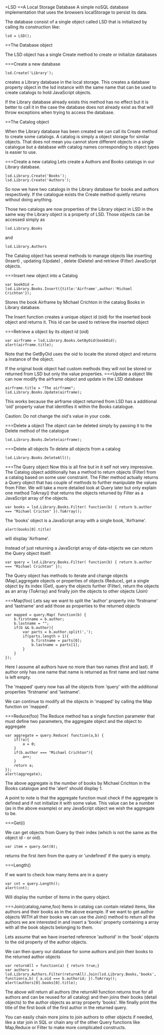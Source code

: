 =LSD
==A Local Storage Database
A simple noSQL database implementation that uses 
the browsers localStorage to persist its data.

The database consist of a single object called LSD that is initialized by calling its construction
like:

	lsd = LSD();

==The Database object

The LSD object has a single Create method to create or initialize databases 

===Create a new database 

	lsd.Create('Library');

creates a Library database in the local storage.  This creates a 
database property object in the lsd instance with the same name that 
can be used to create catalogs to hold JavaScript objects.

If the Library database already exists this method has no effect but it is better to 
call it in the case the database does not already exist as that will throw exceptions when
trying to access the database.

==The Catalog object

When the Library database has been created we can call its Create method to create some 
catalogs.   A catalog is simply a object storage for similar objects.   That does not mean you 
cannot store different objects in a single catalogue but a database with catalog names corresponding to
object types is easier to use.

===Create a new catalog
Lets create a Authors and Books catalogs in our Library database.

	lsd.Library.Create('Books');
	lsd.Library.Create('Authors');

So now we have two catalogs in the Library database for books and authors respectively.  If the catalogue
exists the Create method quietly returns without doing anything.

Those two catalogs are now properties of the Library object in LSD in the same way the Library
object is a property of LSD.   Those objects can be accessed simply as 

	lsd.Library.Books 
	
and 

	lsd.Library.Authors

The Catalog object has several methods to manage objects like inserting (Insert) , updating (Update) ,
delete (Delete) and retrieve (Filter) JavaScript objects.

===Insert new object into a Catalog

	var bookOid = lsd.Library.Books.Insert({title:'Airframe',author:'Michael Crichton'});

Stores the book Airframe by Michael Crichton in the catalog Books in Library database.

The Insert function creates a unique object id (oid) for the inserted book object and returns it.
This id can be used to retrieve the inserted object

===Retrieve a object by its object id (oid)

	var airframe = lsd.Library.Books.GetByOid(bookOid);
	alert(airframe.title);

Note that the GetByOid uses the oid to locate the stored object and returns a instance of the
object.  

If the original book object had custom methods they will not be stored or returned from LSD but
only the value properties.
===Update a object
We can now modify the airframe object and update in the LSD database

	airframe.title = "The airframe";
	lsd.Library.Books.Update(airframe);

This works because the airframe object returned from LSD has a additional 'oid' property value that 
identifies it within the Books catalogue.
    
Caution: Do not change the oid's value in your code.

===Delete a object 
The object can be deleted simply by passing it to the Delete method of the catalogue

	lsd.Library.Books.Delete(airframe);

===Delete all objects
To delete all objects from a catalog 

	lsd.Library.Books.DeleteAll();
	
	
===The Query object
Now this is all fine but in it self not very impressive.   The Catalog object additionally has 
a method to return objects (Filter) from a catalog based on some user constraint.  The Filter method
actually returns a Query object that has couple of methods to further manipulate the values from Filter. We 
will take a more detailed look at Query later but only explain one method ToArray() that returns the objects
returned by Filter as a JavaScript array of the objects.

	var books = lsd.Library.Books.Filter( function(b) { return b.author === "Michael Cricton" }).ToArray();

The 'books' object is a JavaScript array with a single book, 'Airframe'.

	alert(books[0].title)

will display 'Airframe'.

Instead of just returning a JavaScript array of data-objects we can return the Query object 
itself:

	var query = lsd.Library.Books.Filter( function(b) { return b.author === "Michael Crichton" });

The Query object has methods to iterate and change objects (Map),aggregate objects or properties of objects (Reduce), get a single object by its index (Get), query 
the objects further (Filter), return the objects as an array (ToArray) and finally join the objects to other objects (Join)

===Map(foo)
Lets say we want to split the 'author' property into 'firstname' and 'lastname' and add those as properties to the 
returned objects

	var mapped = query.Map( function(b) { 
		b.firstname = b.author;
		b.lastname = "";
		if(b && b.author){
			var parts = b.author.split(',');
			if(parts.length > 1){
				b.firstname = parts[0];
				b.lastname = parts[1];
			}
		}
	});

Here I assume all authors have no more than two names (first and last).  If author only has one name
that name is returned as first name and last name is left empty.

The 'mapped' query now has all the objects from 'query' with the additional properties 'firstname' and 'lastname'.

We can continue to modify all the objects in 'mapped' by calling the Map function on 'mapped'.

===Reduce(foo)
The Reduce method has a single function parameter that must define two parameters, the aggregate object 
and the object to aggregate

	var aggregate = query.Reduce( function(a,b) { 	
		if(!a){
			a = 0;
		}
		if(b.author === "Michael Crichton"){
			a++;
		}
		return a;
	});
	alert(aggregate);

The above aggregate is the number of books by Michael Crichton in the Books catalogue and the 'alert' should display 1.

A point to note is that the aggregate function must check if the aggregate is defined and if not initialize it with some 
value.   This value can be a number (as in the above example) or any JavaScript object we wish the aggregate to be. 

===Get(i)

We can get objects from Query by their index (which is not the same as the object id - or oid).

	var item = query.Get(0);
	
returns the first item from the query or 'undefined' if the query is empty.

===Length()

If we want to check how many items are in a query 

	var cnt = query.Length();
	alert(cnt);

Will display the number of items in the query object.

===Join(catalog,name,foo)
Items in catalog can contain related items, like authors and their books as in the above example.  If we want 
to get author objects WITH all their books we can use the Join() method to return all the authors we 
are interested in and insert a 'books' property containing a array with all the book objects belonging to them.

Lets assume that we have inserted reference 'authorid' in the 'book' objects to the oid property of the 
author objects.

We can then query our database for some authors and join their books to the returned author objects 

	var returnAll = function(a) { return true;}
	var authors = lsd.Library.Authors.Filter(returnAll).Join(lsd.Library.Books,'books', function(a,b) { a.oid === b.authorid; }).ToArray();
	alert(authors[0].books[0].title);
	
The above will return all authors (the returnAll function returns true for all authors and can be reused for all catalog)
and then joins their books (detail objects) to the author objects as array property 'books'. We finally print 
the title of the first book of the first author in the returned query.

You can easily chain more joins to join authors to other objects if needed, like a star join in SQL or chain any 
of the other Query functions like Map,Reduce or Filter to make more complicated constructs.


 

	



  












